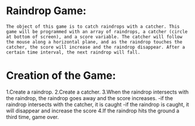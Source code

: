 Raindrop Game:
==============
	The object of this game is to catch raindrops with a catcher. This game will be programmed with an array of raindrops, a catcher (circle at bottom of screen), and a score variable. The catcher will follow the mouse along a horizontal plane, and as the raindrop touches the catcher, the score will increase and the raindrop disappear. After a certain time interval, the next raindrop will fall.

Creation of the Game:
=====================

1.Create a raindrop.
2.Create a catcher.
3.When the raindrop intersects with the raindrop, the raindrop goes away and the score increases.
	-if the raindrop intersects with the catcher, it is caught
	-if the raindrop is caught, it will disappear and increase the score
4.If the raindrop hits the ground a third time, game over.
